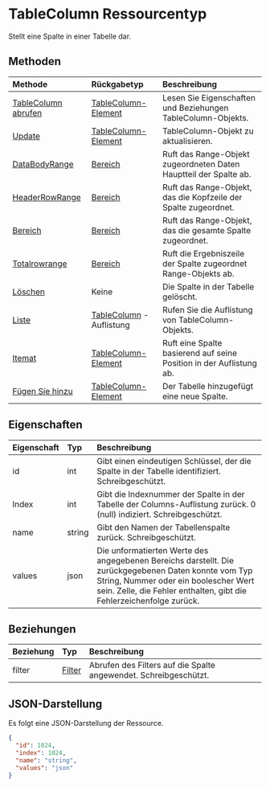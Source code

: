# <a name="tablecolumn-resource-type"></a>TableColumn Ressourcentyp

Stellt eine Spalte in einer Tabelle dar.


## <a name="methods"></a>Methoden

| Methode           | Rückgabetyp    |Beschreibung|
|:---------------|:--------|:----------|
|[TableColumn abrufen](../api/tablecolumn_get.md) | [TableColumn-Element](tablecolumn.md) |Lesen Sie Eigenschaften und Beziehungen TableColumn-Objekts.|
|[Update](../api/tablecolumn_update.md) | [TableColumn-Element](tablecolumn.md) |TableColumn-Objekt zu aktualisieren. |
|[DataBodyRange](../api/tablecolumn_databodyrange.md)|[Bereich](range.md)|Ruft das Range-Objekt zugeordneten Daten Hauptteil der Spalte ab.|
|[HeaderRowRange](../api/tablecolumn_headerrowrange.md)|[Bereich](range.md)|Ruft das Range-Objekt, das die Kopfzeile der Spalte zugeordnet.|
|[Bereich](../api/tablecolumn_range.md)|[Bereich](range.md)|Ruft das Range-Objekt, das die gesamte Spalte zugeordnet.|
|[Totalrowrange](../api/tablecolumn_totalrowrange.md)|[Bereich](range.md)|Ruft die Ergebniszeile der Spalte zugeordnet Range-Objekts ab.|
|[Löschen](../api/tablecolumn_delete.md)|Keine|Die Spalte in der Tabelle gelöscht.|
|[Liste](../api/tablecolumn_list.md) | [TableColumn](tablecolumn.md) -Auflistung |Rufen Sie die Auflistung von TableColumn-Objekts. |
|[Itemat](../api/tablecolumncollection_itemat.md)|[TableColumn-Element](tablecolumn.md)|Ruft eine Spalte basierend auf seine Position in der Auflistung ab.|
|[Fügen Sie hinzu](../api/tablecolumncollection_add.md)|[TableColumn-Element](tablecolumn.md)|Der Tabelle hinzugefügt eine neue Spalte.|


## <a name="properties"></a>Eigenschaften
| Eigenschaft     | Typ   |Beschreibung|
|:---------------|:--------|:----------|
|id|int|Gibt einen eindeutigen Schlüssel, der die Spalte in der Tabelle identifiziert. Schreibgeschützt.|
|Index|int|Gibt die Indexnummer der Spalte in der Tabelle der Columns-Auflistung zurück. 0 (null) indiziert. Schreibgeschützt.|
|name|string|Gibt den Namen der Tabellenspalte zurück. Schreibgeschützt.|
|values|json|Die unformatierten Werte des angegebenen Bereichs darstellt. Die zurückgegebenen Daten konnte vom Typ String, Nummer oder ein boolescher Wert sein. Zelle, die Fehler enthalten, gibt die Fehlerzeichenfolge zurück.|

## <a name="relationships"></a>Beziehungen
| Beziehung | Typ   |Beschreibung|
|:---------------|:--------|:----------|
|filter|[Filter](filter.md)|Abrufen des Filters auf die Spalte angewendet. Schreibgeschützt.|

## <a name="json-representation"></a>JSON-Darstellung

Es folgt eine JSON-Darstellung der Ressource.

<!-- {
  "blockType": "resource",
  "optionalProperties": [

  ],
  "@odata.type": "microsoft.graph.tableColumn"
}-->

```json
{
  "id": 1024,
  "index": 1024,
  "name": "string",
  "values": "json"
}

```

<!-- uuid: 8fcb5dbc-d5aa-4681-8e31-b001d5168d79
2015-10-25 14:57:30 UTC -->
<!-- {
  "type": "#page.annotation",
  "description": "TableColumn resource",
  "keywords": "",
  "section": "documentation",
  "tocPath": ""
}-->
